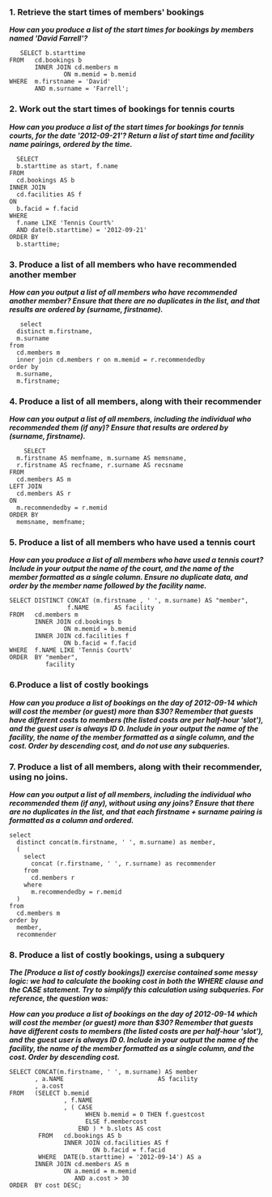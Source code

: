 ### 1. Retrieve the start times of members' bookings

**_How can you produce a list of the start times for bookings by members named 'David Farrell'?_**

       SELECT b.starttime
    FROM   cd.bookings b
           INNER JOIN cd.members m
                   ON m.memid = b.memid
    WHERE  m.firstname = 'David'
           AND m.surname = 'Farrell';

### 2. Work out the start times of bookings for tennis courts

**_How can you produce a list of the start times for bookings for tennis courts, for the date '2012-09-21'? Return a list of start time and facility name pairings, ordered by the time._**

      SELECT
      b.starttime as start, f.name
    FROM
      cd.bookings AS b
    INNER JOIN
      cd.facilities AS f
    ON
      b.facid = f.facid
    WHERE
      f.name LIKE 'Tennis Court%'
      AND date(b.starttime) = '2012-09-21'
    ORDER BY
      b.starttime;

### 3. Produce a list of all members who have recommended another member

**_How can you output a list of all members who have recommended another member? Ensure that there are no duplicates in the list, and that results are ordered by (surname, firstname)._**

       select
      distinct m.firstname,
      m.surname
    from
      cd.members m
      inner join cd.members r on m.memid = r.recommendedby
    order by
      m.surname,
      m.firstname;

### 4. Produce a list of all members, along with their recommender

**_How can you output a list of all members, including the individual who recommended them (if any)? Ensure that results are ordered by (surname, firstname)._**

        SELECT
      m.firstname AS memfname, m.surname AS memsname,
      r.firstname AS recfname, r.surname AS recsname
    FROM
      cd.members AS m
    LEFT JOIN
      cd.members AS r
    ON
      m.recommendedby = r.memid
    ORDER BY
      memsname, memfname;

### 5. Produce a list of all members who have used a tennis court

**_How can you produce a list of all members who have used a tennis court? Include in your output the name of the court, and the name of the member formatted as a single column. Ensure no duplicate data, and order by the member name followed by the facility name._**

    SELECT DISTINCT CONCAT (m.firstname , ' ', m.surname) AS "member",
                    f.NAME       AS facility
    FROM   cd.members m
           INNER JOIN cd.bookings b
                   ON m.memid = b.memid
           INNER JOIN cd.facilities f
                   ON b.facid = f.facid
    WHERE  f.NAME LIKE 'Tennis Court%'
    ORDER  BY "member",
              facility

### 6.Produce a list of costly bookings

**_How can you produce a list of bookings on the day of 2012-09-14 which will cost the member (or guest) more than $30? Remember that guests have different costs to members (the listed costs are per half-hour 'slot'), and the guest user is always ID 0. Include in your output the name of the facility, the name of the member formatted as a single column, and the cost. Order by descending cost, and do not use any subqueries._**

### 7. Produce a list of all members, along with their recommender, using no joins.

**_How can you output a list of all members, including the individual who recommended them (if any), without using any joins? Ensure that there are no duplicates in the list, and that each firstname + surname pairing is formatted as a column and ordered._**

    select
      distinct concat(m.firstname, ' ', m.surname) as member,
      (
        select
          concat (r.firstname, ' ', r.surname) as recommender
        from
          cd.members r
        where
          m.recommendedby = r.memid
      )
    from
      cd.members m
    order by
      member,
      recommender

### 8. Produce a list of costly bookings, using a subquery

**_The [Produce a list of costly bookings]) exercise contained some messy logic: we had to calculate the booking cost in both the WHERE clause and the CASE statement. Try to simplify this calculation using subqueries. For reference, the question was:_**

**_How can you produce a list of bookings on the day of 2012-09-14 which will cost the member (or guest) more than $30? Remember that guests have different costs to members (the listed costs are per half-hour 'slot'), and the guest user is always ID 0. Include in your output the name of the facility, the name of the member formatted as a single column, and the cost. Order by descending cost._**

    SELECT CONCAT(m.firstname, ' ', m.surname) AS member
           , a.NAME                          AS facility
           , a.cost
    FROM   (SELECT b.memid
                   , f.NAME
                   , ( CASE
                         WHEN b.memid = 0 THEN f.guestcost
                         ELSE f.membercost
                       END ) * b.slots AS cost
            FROM   cd.bookings AS b
                   INNER JOIN cd.facilities AS f
                           ON b.facid = f.facid
            WHERE  DATE(b.starttime) = '2012-09-14') AS a
           INNER JOIN cd.members AS m
                   ON a.memid = m.memid
                      AND a.cost > 30
    ORDER  BY cost DESC;
